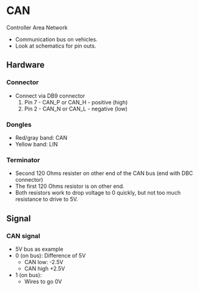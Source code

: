 # CAN
Controller Area Network
- Communication bus on vehicles.
- Look at schematics for pin outs. 

## Hardware

### Connector
- Connect via DB9 connector
    1. Pin 7 - CAN_P or CAN_H - positive (high)
    2. Pin 2 - CAN_N or CAN_L - negative (low)

### Dongles
- Red/gray band: CAN
- Yellow band: LIN

### Terminator
- Second 120 Ohms resister on other end of the CAN bus (end with DBC connector)
- The first 120 Ohms resistor is on other end. 
- Both resistors work to drop voltage to 0 quickly, but not too much resistance to drive to 5V. 

## Signal

### CAN signal
- 5V bus as example
- 0 (on bus): Difference of 5V
    - CAN low: -2.5V
    - CAN high +2.5V
- 1 (on bus): 
    - Wires to go 0V
